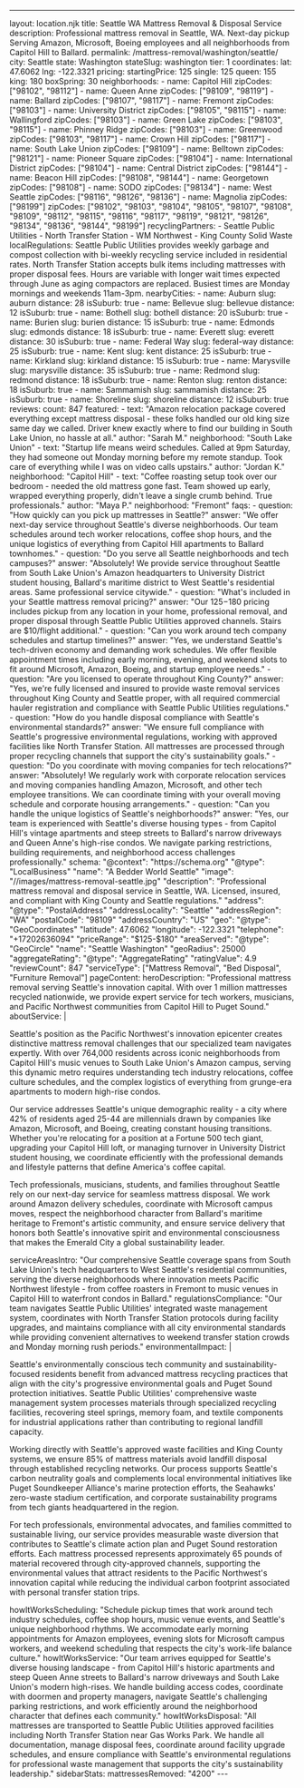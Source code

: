 ---
layout: location.njk
title: Seattle WA Mattress Removal & Disposal Service
description: Professional mattress removal in Seattle, WA. Next-day pickup Serving Amazon, Microsoft, Boeing employees and all neighborhoods from Capitol Hill to Ballard.
permalink: /mattress-removal/washington/seattle/
city: Seattle state: Washington stateSlug: washington tier: 1 coordinates: lat: 47.6062 lng: -122.3321 pricing: startingPrice: 125 single: 125 queen: 155 king: 180 boxSpring: 30 neighborhoods: - name: Capitol Hill zipCodes: ["98102", "98112"] - name: Queen Anne zipCodes: ["98109", "98119"] - name: Ballard zipCodes: ["98107", "98117"] - name: Fremont zipCodes: ["98103"] - name: University District zipCodes: ["98105", "98115"] - name: Wallingford zipCodes: ["98103"] - name: Green Lake zipCodes: ["98103", "98115"] - name: Phinney Ridge zipCodes: ["98103"] - name: Greenwood zipCodes: ["98103", "98117"] - name: Crown Hill zipCodes: ["98117"] - name: South Lake Union zipCodes: ["98109"] - name: Belltown zipCodes: ["98121"] - name: Pioneer Square zipCodes: ["98104"] - name: International District zipCodes: ["98104"] - name: Central District zipCodes: ["98144"] - name: Beacon Hill zipCodes: ["98108", "98144"] - name: Georgetown zipCodes: ["98108"] - name: SODO zipCodes: ["98134"] - name: West Seattle zipCodes: ["98116", "98126", "98136"] - name: Magnolia zipCodes: ["98199"] zipCodes: ["98102", "98103", "98104", "98105", "98107", "98108", "98109", "98112", "98115", "98116", "98117", "98119", "98121", "98126", "98134", "98136", "98144", "98199"] recyclingPartners: - Seattle Public Utilities - North Transfer Station - WM Northwest - King County Solid Waste localRegulations: Seattle Public Utilities provides weekly garbage and compost collection with bi-weekly recycling service included in residential rates. North Transfer Station accepts bulk items including mattresses with proper disposal fees. Hours are variable with longer wait times expected through June as aging compactors are replaced. Busiest times are Monday mornings and weekends 11am-3pm. nearbyCities: - name: Auburn slug: auburn distance: 28 isSuburb: true - name: Bellevue slug: bellevue distance: 12 isSuburb: true - name: Bothell slug: bothell distance: 20 isSuburb: true - name: Burien slug: burien distance: 15 isSuburb: true - name: Edmonds slug: edmonds distance: 18 isSuburb: true - name: Everett slug: everett distance: 30 isSuburb: true - name: Federal Way slug: federal-way distance: 25 isSuburb: true - name: Kent slug: kent distance: 25 isSuburb: true - name: Kirkland slug: kirkland distance: 15 isSuburb: true - name: Marysville slug: marysville distance: 35 isSuburb: true - name: Redmond slug: redmond distance: 18 isSuburb: true - name: Renton slug: renton distance: 18 isSuburb: true - name: Sammamish slug: sammamish distance: 25 isSuburb: true - name: Shoreline slug: shoreline distance: 12 isSuburb: true reviews: count: 847 featured: - text: "Amazon relocation package covered everything except mattress disposal - these folks handled our old king size same day we called. Driver knew exactly where to find our building in South Lake Union, no hassle at all." author: "Sarah M." neighborhood: "South Lake Union" - text: "Startup life means weird schedules. Called at 9pm Saturday, they had someone out Monday morning before my remote standup. Took care of everything while I was on video calls upstairs." author: "Jordan K." neighborhood: "Capitol Hill" - text: "Coffee roasting setup took over our bedroom - needed the old mattress gone fast. Team showed up early, wrapped everything properly, didn't leave a single crumb behind. True professionals." author: "Maya P." neighborhood: "Fremont" faqs: - question: "How quickly can you pick up mattresses in Seattle?" answer: "We offer next-day service throughout Seattle's diverse neighborhoods. Our team schedules around tech worker relocations, coffee shop hours, and the unique logistics of everything from Capitol Hill apartments to Ballard townhomes." - question: "Do you serve all Seattle neighborhoods and tech campuses?" answer: "Absolutely! We provide service throughout Seattle from South Lake Union's Amazon headquarters to University District student housing, Ballard's maritime district to West Seattle's residential areas. Same professional service citywide." - question: "What's included in your Seattle mattress removal pricing?" answer: "Our $125-$180 pricing includes pickup from any location in your home, professional removal, and proper disposal through Seattle Public Utilities approved channels. Stairs are $10/flight additional." - question: "Can you work around tech company schedules and startup timelines?" answer: "Yes, we understand Seattle's tech-driven economy and demanding work schedules. We offer flexible appointment times including early morning, evening, and weekend slots to fit around Microsoft, Amazon, Boeing, and startup employee needs." - question: "Are you licensed to operate throughout King County?" answer: "Yes, we're fully licensed and insured to provide waste removal services throughout King County and Seattle proper, with all required commercial hauler registration and compliance with Seattle Public Utilities regulations." - question: "How do you handle disposal compliance with Seattle's environmental standards?" answer: "We ensure full compliance with Seattle's progressive environmental regulations, working with approved facilities like North Transfer Station. All mattresses are processed through proper recycling channels that support the city's sustainability goals." - question: "Do you coordinate with moving companies for tech relocations?" answer: "Absolutely! We regularly work with corporate relocation services and moving companies handling Amazon, Microsoft, and other tech employee transitions. We can coordinate timing with your overall moving schedule and corporate housing arrangements." - question: "Can you handle the unique logistics of Seattle's neighborhoods?" answer: "Yes, our team is experienced with Seattle's diverse housing types - from Capitol Hill's vintage apartments and steep streets to Ballard's narrow driveways and Queen Anne's high-rise condos. We navigate parking restrictions, building requirements, and neighborhood access challenges professionally." schema: "@context": "https://schema.org" "@type": "LocalBusiness" "name": "A Bedder World Seattle" "image": "//images/mattress-removal-seattle.jpg" "description": "Professional mattress removal and disposal service in Seattle, WA. Licensed, insured, and compliant with King County and Seattle regulations." "address": "@type": "PostalAddress" "addressLocality": "Seattle" "addressRegion": "WA" "postalCode": "98109" "addressCountry": "US" "geo": "@type": "GeoCoordinates" "latitude": 47.6062 "longitude": -122.3321 "telephone": "+17202636094" "priceRange": "$125-$180" "areaServed": "@type": "GeoCircle" "name": "Seattle Washington" "geoRadius": 25000 "aggregateRating": "@type": "AggregateRating" "ratingValue": 4.9 "reviewCount": 847 "serviceType": ["Mattress Removal", "Bed Disposal", "Furniture Removal"] pageContent: heroDescription: "Professional mattress removal serving Seattle's innovation capital. With over 1 million mattresses recycled nationwide, we provide expert service for tech workers, musicians, and Pacific Northwest communities from Capitol Hill to Puget Sound." aboutService: | <p>Seattle's position as the Pacific Northwest's innovation epicenter creates distinctive mattress removal challenges that our specialized team navigates expertly. With over 764,000 residents across iconic neighborhoods from Capitol Hill's music venues to South Lake Union's Amazon campus, serving this dynamic metro requires understanding tech industry relocations, coffee culture schedules, and the complex logistics of everything from grunge-era apartments to modern high-rise condos.</p> <p>Our service addresses Seattle's unique demographic reality - a city where 42% of residents aged 25-44 are millennials drawn by companies like Amazon, Microsoft, and Boeing, creating constant housing transitions. Whether you're relocating for a position at a Fortune 500 tech giant, upgrading your Capitol Hill loft, or managing turnover in University District student housing, we coordinate efficiently with the professional demands and lifestyle patterns that define America's coffee capital.</p> <p>Tech professionals, musicians, students, and families throughout Seattle rely on our next-day service for seamless mattress disposal. We work around Amazon delivery schedules, coordinate with Microsoft campus moves, respect the neighborhood character from Ballard's maritime heritage to Fremont's artistic community, and ensure service delivery that honors both Seattle's innovative spirit and environmental consciousness that makes the Emerald City a global sustainability leader.</p> serviceAreasIntro: "Our comprehensive Seattle coverage spans from South Lake Union's tech headquarters to West Seattle's residential communities, serving the diverse neighborhoods where innovation meets Pacific Northwest lifestyle - from coffee roasters in Fremont to music venues in Capitol Hill to waterfront condos in Ballard." regulationsCompliance: "Our team navigates Seattle Public Utilities' integrated waste management system, coordinates with North Transfer Station protocols during facility upgrades, and maintains compliance with all city environmental standards while providing convenient alternatives to weekend transfer station crowds and Monday morning rush periods." environmentalImpact: | <p>Seattle's environmentally conscious tech community and sustainability-focused residents benefit from advanced mattress recycling practices that align with the city's progressive environmental goals and Puget Sound protection initiatives. Seattle Public Utilities' comprehensive waste management system processes materials through specialized recycling facilities, recovering steel springs, memory foam, and textile components for industrial applications rather than contributing to regional landfill capacity.</p> <p>Working directly with Seattle's approved waste facilities and King County systems, we ensure 85% of mattress materials avoid landfill disposal through established recycling networks. Our process supports Seattle's carbon neutrality goals and complements local environmental initiatives like Puget Soundkeeper Alliance's marine protection efforts, the Seahawks' zero-waste stadium certification, and corporate sustainability programs from tech giants headquartered in the region.</p> <p>For tech professionals, environmental advocates, and families committed to sustainable living, our service provides measurable waste diversion that contributes to Seattle's climate action plan and Puget Sound restoration efforts. Each mattress processed represents approximately 65 pounds of material recovered through city-approved channels, supporting the environmental values that attract residents to the Pacific Northwest's innovation capital while reducing the individual carbon footprint associated with personal transfer station trips.</p> howItWorksScheduling: "Schedule pickup times that work around tech industry schedules, coffee shop hours, music venue events, and Seattle's unique neighborhood rhythms. We accommodate early morning appointments for Amazon employees, evening slots for Microsoft campus workers, and weekend scheduling that respects the city's work-life balance culture." howItWorksService: "Our team arrives equipped for Seattle's diverse housing landscape - from Capitol Hill's historic apartments and steep Queen Anne streets to Ballard's narrow driveways and South Lake Union's modern high-rises. We handle building access codes, coordinate with doormen and property managers, navigate Seattle's challenging parking restrictions, and work efficiently around the neighborhood character that defines each community." howItWorksDisposal: "All mattresses are transported to Seattle Public Utilities approved facilities including North Transfer Station near Gas Works Park. We handle all documentation, manage disposal fees, coordinate around facility upgrade schedules, and ensure compliance with Seattle's environmental regulations for professional waste management that supports the city's sustainability leadership." sidebarStats: mattressesRemoved: "4200" ---